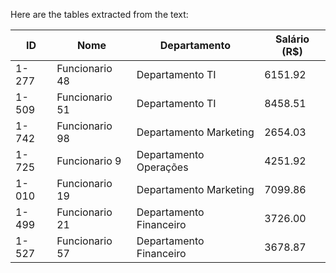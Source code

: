 Here are the tables extracted from the text:

| ID     | Nome            | Departamento         | Salário (R$) |
|--------|-----------------|----------------------|---------------|
| 1-277  | Funcionario 48  | Departamento TI      | 6151.92       |
| 1-509  | Funcionario 51  | Departamento TI      | 8458.51       |
| 1-742  | Funcionario 98  | Departamento Marketing| 2654.03       |
| 1-725  | Funcionario 9   | Departamento Operações| 4251.92       |
| 1-010  | Funcionario 19  | Departamento Marketing| 7099.86       |
| 1-499  | Funcionario 21  | Departamento Financeiro| 3726.00      |
| 1-527  | Funcionario 57  | Departamento Financeiro| 3678.87      |